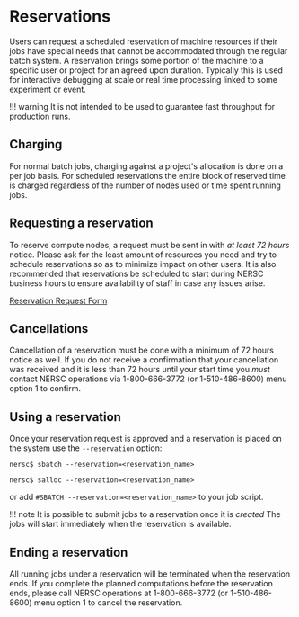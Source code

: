# Reservations

Users can request a scheduled reservation of machine resources if
their jobs have special needs that cannot be accommodated through the
regular batch system. A reservation brings some portion of the machine
to a specific user or project for an agreed upon duration. Typically
this is used for interactive debugging at scale or real time
processing linked to some experiment or event. 

!!! warning 
	It is not intended to be used to guarantee fast throughput
	for production runs.

## Charging

For normal batch jobs, charging against a project's allocation is done
on a per job basis. For scheduled reservations the entire block of
reserved time is charged regardless of the number of nodes used or
time spent running jobs. 

## Requesting a reservation

To reserve compute nodes, a request must be sent in with *at least 72
hours* notice.  Please ask for the least amount of resources you need
and try to schedule reservations so as to minimize impact on other
users. It is also recommended that reservations be scheduled to start
during NERSC business hours to ensure availability of staff in case
any issues arise.

[Reservation Request Form](https://nersc.service-now.com/catalog_home.do?sysparm_view=catalog_default)

## Cancellations

Cancellation of a reservation must be done with a minimum of 72 hours
notice as well. If you do not receive a confirmation that your
cancellation was received and it is less than 72 hours until your
start time you *must* contact NERSC operations via 1-800-666-3772 (or
1-510-486-8600) menu option 1 to confirm.

## Using a reservation

Once your reservation request is approved and a reservation is placed
on the system use the `--reservation` option:

```
nersc$ sbatch --reservation=<reservation_name>
```

```
nersc$ salloc --reservation=<reservation_name>
```

or add `#SBATCH --reservation=<reservation_name>` to your job script.

!!! note
	It is possible to submit jobs to a reservation once it is
	*created* The jobs will start immediately when the reservation is
	available.	

## Ending a reservation

All running jobs under a reservation will be terminated when the
reservation ends. If you complete the planned computations before the
reservation ends, please call NERSC operations at 1-800-666-3772 (or
1-510-486-8600) menu option 1 to cancel the reservation.


